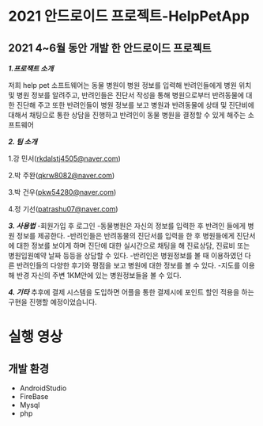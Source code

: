 # 2021 안드로이드 프로젝트-HelpPetApp

## 2021 4~6월 동안 개발 한 안드로이드 프로젝트

***1.프로잭트 소개***

저희 help pet 소프트웨어는 동물 병원이 병원 정보를 입력해 반려인들에게 병원 위치 및 병원 정보를 알려주고, 반려인들은 진단서 작성을 통해 병원으로부터 반려동물에 대한 진단해 주고 또한 반려인들이 병원 정보를 보고 병원과 반려동물에 상태 및 진단비에 대해서 채팅으로 통한 상담을 진행하고 반려인이 동물 병원을 결정할 수 있게 해주는 소프트웨어

***2. 팀 소개***

1.강 민서(rkdalstj4505@naver.com)

2.박 주완(qkrw8082@naver.com)

3.박 건우(pkw54280@naver.com)

4.정 기선(patrashu07@naver.com)

***3. 사용법***
-회원가입 후 로그인 
-동물병원은 자신의 정보를 입력한 후 반려인 들에게 병원 정보를 제공한다.
-반려인들은 반려동물의 진단서를 입력을 한 후 병원들에게 진단서에 대한
 정보를 보이게 하며 진단에 대한 실시간으로 채팅을 해 진료상담, 진료비 또는 
 병원입원예약 날짜 등등을 상담할 수 있다.
-반려인은 병원정보를 볼 때 이용하였던 다른 반려인들의 다양한 후기와 평점을 보고
 병원에 대한  정보를 볼 수 있다.
-지도를 이용해 반경 자신의 주변 1KM안에 있는 병원정보들을 볼 수 있다.

***4. 기타***
추후에 결제 시스템을 도입하면 어플을 통한 결제시에 포인트 할인 적용을 하는 
구현을 진행할 예정이었습니다.

# 실행 영상




## 개발 환경
* AndroidStudio
* FireBase
* Mysql
* php
